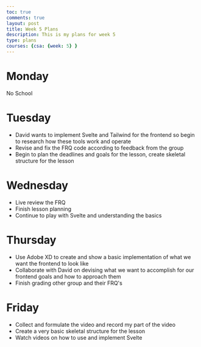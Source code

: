```yaml
---
toc: true
comments: true
layout: post
title: Week 5 Plans
description: This is my plans for week 5
type: plans
courses: {csa: {week: 5} }
---
```

# Monday 
No School
# Tuesday
- David wants to implement Svelte and Tailwind for the frontend so begin to research how these tools work and operate 
- Revise and fix the FRQ code according to feedback from the group 
- Begin to plan the deadlines and goals for the lesson, create skeletal structure for the lesson 
# Wednesday
- Live review the FRQ
- Finish lesson planning 
- Continue to play with Svelte and understanding the basics 
# Thursday 
- Use Adobe XD to create and show a basic implementation of what we want the frontend to look like
- Collaborate with David on devising what we want to accomplish for our frontend goals and how to approach them
- Finish grading other group and their FRQ's
# Friday
- Collect and formulate the video and record my part of the video
- Create a very basic skeletal structure for the lesson 
- Watch videos on how to use and implement Svelte 
